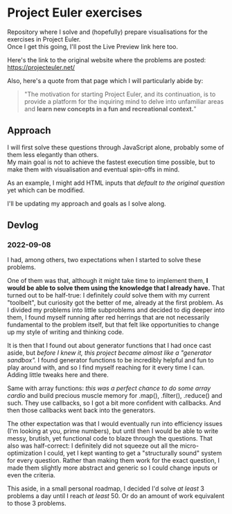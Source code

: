 # Project Euler exercises

Repository where I solve and (hopefully) prepare visualisations for the exercises in Project Euler.  
Once I get this going, I'll post the Live Preview link here too.

Here's the link to the original website where the problems are posted:
https://projecteuler.net/

Also, here's a quote from that page which I will particularly abide by:  
> "The motivation for starting Project Euler, and its continuation, is to provide a platform for the inquiring mind to delve into unfamiliar areas and **learn new concepts in a fun and recreational context.**"


## Approach

I will first solve these questions through JavaScript alone, probably some of them less elegantly than others.  
My main goal is not to achieve the fastest execution time possible, but to make them with visualisation and eventual spin-offs in mind.

As an example, I might add HTML inputs that _default to the original question_ yet which can be modified.

I'll be updating my approach and goals as I solve along.


## Devlog

### 2022-09-08

I had, among others, two expectations when I started to solve these problems.

One of them was that, although it might take time to implement them, **I would be able to solve them using the knowledge that I already have.** That turned out to be half-true: I definitely _could_ solve them with my current "toolbelt", but curiosity got the better of me, already at the first problem. As I divided my problems into little subproblems and decided to dig deeper into them, I found myself running after red herrings that are not necessarily fundamental to the problem itself, but that felt like opportunities to change up my style of writing and thinking code.

It is then that I found out about generator functions that I had once cast aside, but *before I knew it, this project became almost like a "generator sandbox".* I found generator functions to be incredibly helpful and fun to play around with, and so I find myself reaching for it every time I can. Adding little tweaks here and there.

Same with array functions: *this was a perfect chance to do some array cardio* and build precious muscle memory for .map(), .filter(), .reduce() and such. They use callbacks, so I got a bit more confident with callbacks. And then those callbacks went back into the generators.

The other expectation was that I would eventually run into efficiency issues (I'm looking at you, prime numbers), but until then I would be able to write messy, brutish, yet functional code to blaze through the questions. That also was half-correct: I definitely did not squeeze out all the micro-optimization I could, yet I kept wanting to get a "structurally sound" system for every question. Rather than making them work for the exact question, I made them slightly more abstract and generic so I could change inputs or even the criteria.

This aside, in a small personal roadmap, I decided I'd solve _at least_ 3 problems a day until I reach _at least_ 50. Or do an amount of work equivalent to those 3 problems.

